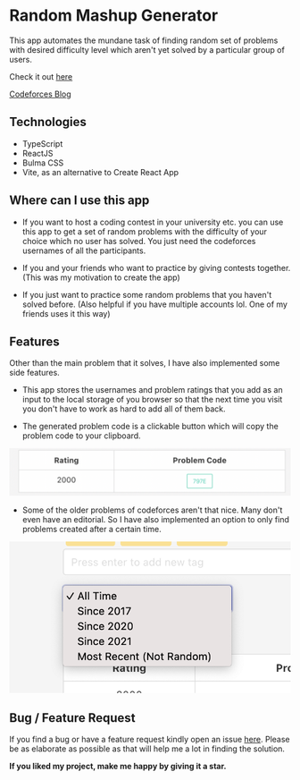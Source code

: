 # Random Mashup Generator

This app automates the mundane task of finding random set of problems with desired difficulty level which aren't yet solved by a particular group of users.

Check it out [here](https://randommashupgenerator.netlify.app/)
 
[Codeforces Blog](https://codeforces.com/blog/entry/92696)

## Technologies

* TypeScript
* ReactJS
* Bulma CSS
* Vite, as an alternative to Create React App

## Where can I use this app

* If you want to host a coding contest in your university etc. you can use this app to get a set of random problems with the difficulty of your choice which no user has solved. You just need the codeforces usernames of all the participants.

* If you and your friends who want to practice by giving contests together. (This was my motivation to create the app)

* If you just want to practice some random problems that you haven't solved before. (Also helpful if you have multiple accounts lol. One of my friends uses it this way)

## Features

Other than the main problem that it solves, I have also implemented some side features.

* This app stores the usernames and problem ratings that you add as an input to the local storage of you browser so that the next time you visit you don't have to work as hard to add all of them back.

* The generated problem code is a clickable button which will copy the problem code to your clipboard.

![Problem Code](/images/problem_code.png)

* Some of the older problems of codeforces aren't that nice. Many don't even have an editorial. So I have also implemented an option to only find problems created after a certain time.

![Time](/images/time.png)

## Bug / Feature Request
If you find a bug or have a feature request kindly open an issue [here](https://github.com/Holmes7/Random-Mashup-Generator/issues/new). Please be as elaborate as possible as that will help me a lot in finding the solution.

**If you liked my project, make me happy by giving it a star.**

